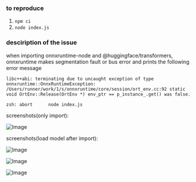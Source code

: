 ### to reproduce

1. `npm ci`
2. `node index.js`


### desciription of the issue

when importing onnxruntime-node and @huggingface/transformers, onnxruntime makes segmentation fault or bus error and prints the following error message
```
libc++abi: terminating due to uncaught exception of type onnxruntime::OnnxRuntimeException: /Users/runner/work/1/s/onnxruntime/core/session/ort_env.cc:92 static void OrtEnv::Release(OrtEnv *) env_ptr == p_instance_.get() was false. 

zsh: abort      node index.js
```

 screenshots(only import):

![Image](https://github.com/user-attachments/assets/e83fe688-3c5c-4f91-ad02-bf4e459ece72)

 screenshots(load model after import):

![Image](https://github.com/user-attachments/assets/51bfaa17-2cb1-4ca5-8d93-4cf28cd9a1b5)

![Image](https://github.com/user-attachments/assets/725428e4-b8e9-4a52-a57d-3c834d493fa5)

![Image](https://github.com/user-attachments/assets/fa2d9058-32d6-4488-985e-6dae6015ddc0)
